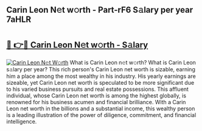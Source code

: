 ## Carin Leon N𝚎t w𝚘rth - Part-rF6 S𝚊lary per year 7aHLR

# <h2><a href="http://gc4579.nevu.top/?p=Carin+Leon">🔗 👉🔴 Carin Leon N𝚎t w𝚘rth - S𝚊lary</a></h2>

[![Carin Leon N𝚎t W𝚘rth](https://i.imgur.com/Oavwk0R.jpeg)](http://gc4579.nevu.top/?p=Carin+Leon)
What is Carin Leon n𝚎t w𝚘rth? What is Carin Leon s𝚊lary per year?
This rich person's Carin Leon net worth is sizable, earning him a place among the most wealthy in his industry. His yearly earnings are sizeable, yet Carin Leon net worth is speculated to be more significant due to his varied business pursuits and real estate possessions. This affluent individual, whose Carin Leon net worth is among the highest globally, is renowned for his business acumen and financial brilliance. With a Carin Leon net worth in the billions and a substantial income, this wealthy person is a leading illustration of the power of diligence, commitment, and financial intelligence.
